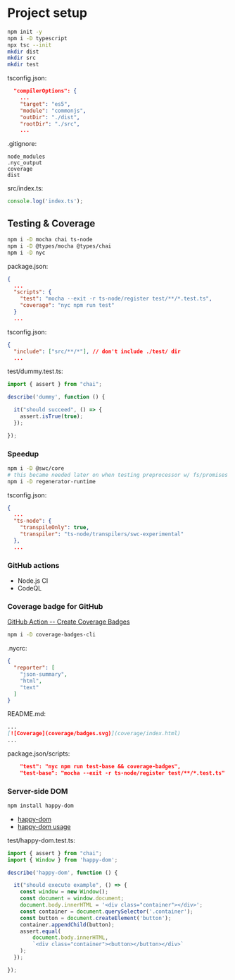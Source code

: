 # Project setup

```bash
npm init -y
npm i -D typescript
npx tsc --init
mkdir dist
mkdir src
mkdir test
```

tsconfig.json:

```json
  "compilerOptions": {
    ...
    "target": "es5",
    "module": "commonjs",
    "outDir": "./dist",
    "rootDir": "./src",
    ...
```

.gitignore:

```
node_modules
.nyc_output
coverage
dist
```

src/index.ts:

```typescript
console.log('index.ts');
```

## Testing & Coverage

```bash
npm i -D mocha chai ts-node
npm i -D @types/mocha @types/chai
npm i -D nyc
```

package.json:

```json
{
  ...
  "scripts": {
    "test": "mocha --exit -r ts-node/register test/**/*.test.ts",
    "coverage": "nyc npm run test"
  }
  ...
```

tsconfig.json:

```json
{
  "include": ["src/**/*"], // don't include ./test/ dir
  ...
```

test/dummy.test.ts:

```typescript
import { assert } from "chai";

describe('dummy', function () {

  it("should succeed", () => {
    assert.isTrue(true);
  });

});
```

### Speedup

```bash
npm i -D @swc/core
# this became needed later on when testing preprocessor w/ fs/promises file access
npm i -D regenerator-runtime
```

tsconfig.json:

```json
{
  ...
  "ts-node": {
    "transpileOnly": true,
    "transpiler": "ts-node/transpilers/swc-experimental"
  },
  ...
```

### GitHub actions

* Node.js CI
* CodeQL

### Coverage badge for GitHub

[GitHub Action -- Create Coverage Badges](https://github.com/marketplace/actions/create-coverage-badges)

```bash
npm i -D coverage-badges-cli
```

.nycrc:

```json
{
  "reporter": [
    "json-summary",
    "html",
    "text"
  ]
}
```

README.md:

```markdown
...
[![Coverage](coverage/badges.svg)](coverage/index.html)
...
```

package.json/scripts:

```json
    "test": "nyc npm run test-base && coverage-badges",
    "test-base": "mocha --exit -r ts-node/register test/**/*.test.ts"
```

### Server-side DOM

```bash
npm install happy-dom
```

- [happy-dom](https://github.com/capricorn86/happy-dom)
- [happy-dom usage](https://github.com/capricorn86/happy-dom/tree/master/packages/happy-dom#usage)

test/happy-dom.test.ts:

```typescript
import { assert } from "chai";
import { Window } from 'happy-dom';

describe('happy-dom', function () {

  it("should execute example", () => {
    const window = new Window();
    const document = window.document;
    document.body.innerHTML = '<div class="container"></div>';
    const container = document.querySelector('.container');
    const button = document.createElement('button');
    container.appendChild(button);
    assert.equal(
        document.body.innerHTML,
        `<div class="container"><button></button></div>`
    );
  });

});
```
